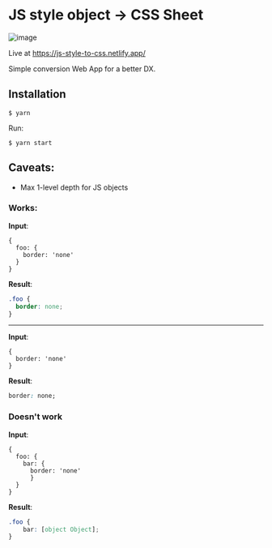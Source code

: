 # JS style object -> CSS Sheet

![image](https://user-images.githubusercontent.com/25004351/124195061-ed553c80-dac9-11eb-9949-2b5f03a302de.png)

Live at https://js-style-to-css.netlify.app/

Simple conversion Web App for a better DX.

## Installation
```terminal
$ yarn
```
Run:
```terminal
$ yarn start
```
## Caveats:
- Max 1-level depth for JS objects

### Works:
**Input**:
```tsx
{
  foo: {
    border: 'none'
  }
}
```
**Result**:
```css
.foo {
  border: none;
}
```
---
**Input**:
```tsx
{
  border: 'none'
}
```
**Result**:
```css
border: none;
```
### Doesn't work
**Input**:
```tsx
{ 
  foo: {
    bar: {
      border: 'none'
      }
  }
}
```
**Result**:
```css
.foo {
    bar: [object Object];
}
```